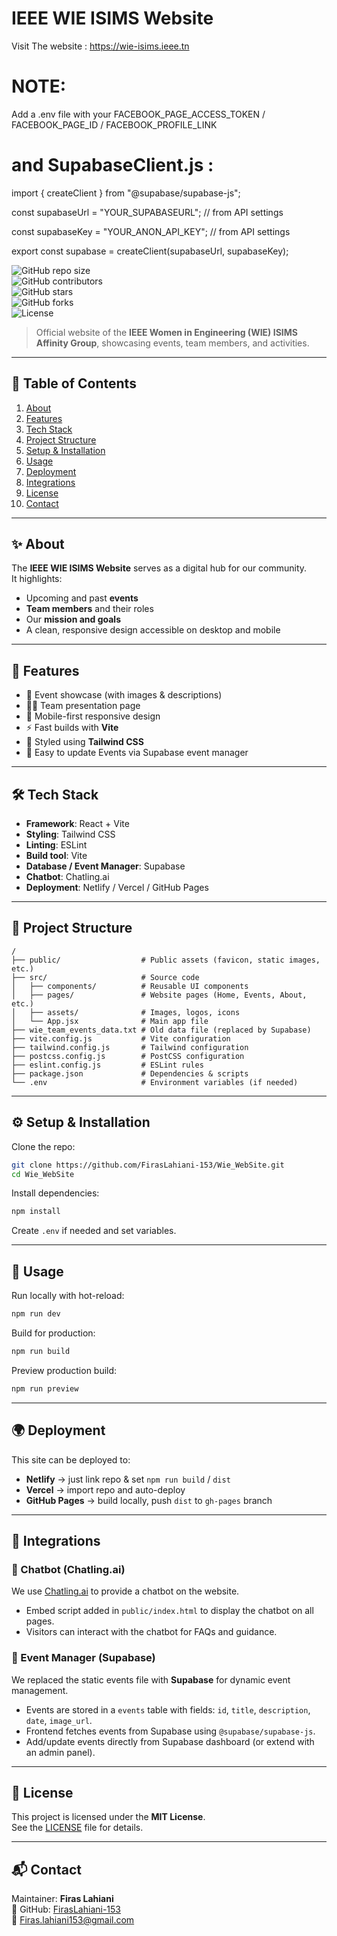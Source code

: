 # IEEE WIE ISIMS Website  
Visit The website : https://wie-isims.ieee.tn
# NOTE: 
Add a .env file with your FACEBOOK_PAGE_ACCESS_TOKEN / FACEBOOK_PAGE_ID / FACEBOOK_PROFILE_LINK
# and  SupabaseClient.js :  

import { createClient } from "@supabase/supabase-js";

const supabaseUrl = "YOUR_SUPABASEURL"; // from API settings

const supabaseKey = "YOUR_ANON_API_KEY";  // from API settings

export const supabase = createClient(supabaseUrl, supabaseKey);

![GitHub repo size](https://img.shields.io/github/repo-size/FirasLahiani-153/Wie_WebSite)  
![GitHub contributors](https://img.shields.io/github/contributors/FirasLahiani-153/Wie_WebSite)  
![GitHub stars](https://img.shields.io/github/stars/FirasLahiani-153/Wie_WebSite?style=social)  
![GitHub forks](https://img.shields.io/github/forks/FirasLahiani-153/Wie_WebSite?style=social)  
![License](https://img.shields.io/github/license/FirasLahiani-153/Wie_WebSite)  

> Official website of the **IEEE Women in Engineering (WIE) ISIMS Affinity Group**, showcasing events, team members, and activities.  

---

## 📖 Table of Contents  

1. [About](#about)  
2. [Features](#features) 
3. [Tech Stack](#tech-stack)  
4. [Project Structure](#project-structure)  
5. [Setup & Installation](#setup--installation)  
6. [Usage](#usage)  
7. [Deployment](#deployment)  
8. [Integrations](#integrations)  
9. [License](#license)  
10. [Contact](#contact)  

---

## ✨ About  

The **IEEE WIE ISIMS Website** serves as a digital hub for our community.  
It highlights:  

- Upcoming and past **events**  
- **Team members** and their roles  
- Our **mission and goals**  
- A clean, responsive design accessible on desktop and mobile  

---

## 🌟 Features  

- 🎉 Event showcase (with images & descriptions)  
- 👩‍💻 Team presentation page  
- 📱 Mobile-first responsive design  
- ⚡ Fast builds with **Vite**  
- 🎨 Styled using **Tailwind CSS**  
- 🔧 Easy to update Events via Supabase event manager  

---



## 🛠 Tech Stack  

- **Framework**: React + Vite  
- **Styling**: Tailwind CSS  
- **Linting**: ESLint  
- **Build tool**: Vite  
- **Database / Event Manager**: Supabase  
- **Chatbot**: Chatling.ai  
- **Deployment**: Netlify / Vercel / GitHub Pages  

---

## 📂 Project Structure  

```
/
├── public/                  # Public assets (favicon, static images, etc.)
├── src/                     # Source code
│   ├── components/          # Reusable UI components
│   ├── pages/               # Website pages (Home, Events, About, etc.)
│   ├── assets/              # Images, logos, icons
│   └── App.jsx              # Main app file
├── wie_team_events_data.txt # Old data file (replaced by Supabase)
├── vite.config.js           # Vite configuration
├── tailwind.config.js       # Tailwind configuration
├── postcss.config.js        # PostCSS configuration
├── eslint.config.js         # ESLint rules
├── package.json             # Dependencies & scripts
└── .env                     # Environment variables (if needed)
```

---

## ⚙️ Setup & Installation  

Clone the repo:  

```bash
git clone https://github.com/FirasLahiani-153/Wie_WebSite.git
cd Wie_WebSite
```

Install dependencies:  

```bash
npm install
```

Create `.env` if needed and set variables.  

---

## 🚀 Usage  

Run locally with hot-reload:  

```bash
npm run dev
```

Build for production:  

```bash
npm run build
```

Preview production build:  

```bash
npm run preview
```

---

## 🌍 Deployment  

This site can be deployed to:  

- **Netlify** → just link repo & set `npm run build` / `dist`  
- **Vercel** → import repo and auto-deploy  
- **GitHub Pages** → build locally, push `dist` to `gh-pages` branch  

---

## 🔗 Integrations  

### 💬 Chatbot (Chatling.ai)  

We use [Chatling.ai](https://chatling.ai) to provide a chatbot on the website.  
- Embed script added in `public/index.html` to display the chatbot on all pages.  
- Visitors can interact with the chatbot for FAQs and guidance.  

### 📅 Event Manager (Supabase)  

We replaced the static events file with **Supabase** for dynamic event management.  
- Events are stored in a `events` table with fields: `id`, `title`, `description`, `date`, `image_url`.  
- Frontend fetches events from Supabase using `@supabase/supabase-js`.  
- Add/update events directly from Supabase dashboard (or extend with an admin panel).  

---


## 📜 License  

This project is licensed under the **MIT License**.  
See the [LICENSE](./LICENSE) file for details.  

---

## 📬 Contact  

Maintainer: **Firas Lahiani**  
🔗 GitHub: [FirasLahiani-153](https://github.com/FirasLahiani-153)  
📧 Firas.lahiani153@gmail.com 

